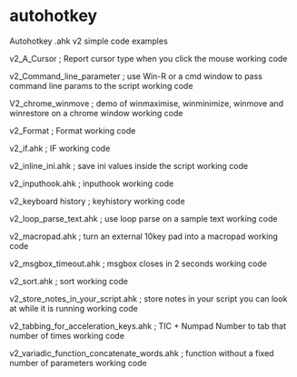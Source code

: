 # autohotkey
Autohotkey .ahk v2 simple code examples

v2_A_Cursor ;   Report cursor type when you click the mouse working code

v2_Command_line_parameter ; use Win-R or a cmd window to pass command line params to the script working code

V2_chrome_winmove ; demo of winmaximise, winminimize, winmove and winrestore on a chrome window working code

v2_Format ;   Format working code

v2_if.ahk ;    IF working code

v2_inline_ini.ahk ;   save ini values inside the script working code

v2_inputhook.ahk ;   inputhook working code

v2_keyboard history ;  keyhistory working code

v2_loop_parse_text.ahk ; use loop parse on a sample text working code

v2_macropad.ahk ;   turn an external 10key pad into a macropad working code

v2_msgbox_timeout.ahk ;  msgbox closes in 2 seconds working code

v2_sort.ahk ;  sort working code

v2_store_notes_in_your_script.ahk ; store notes in your script you can look at while it is running working code

v2_tabbing_for_acceleration_keys.ahk ;  TIC + Numpad Number to tab that number of times working code

v2_variadic_function_concatenate_words.ahk ;  function without a fixed number of parameters working code

